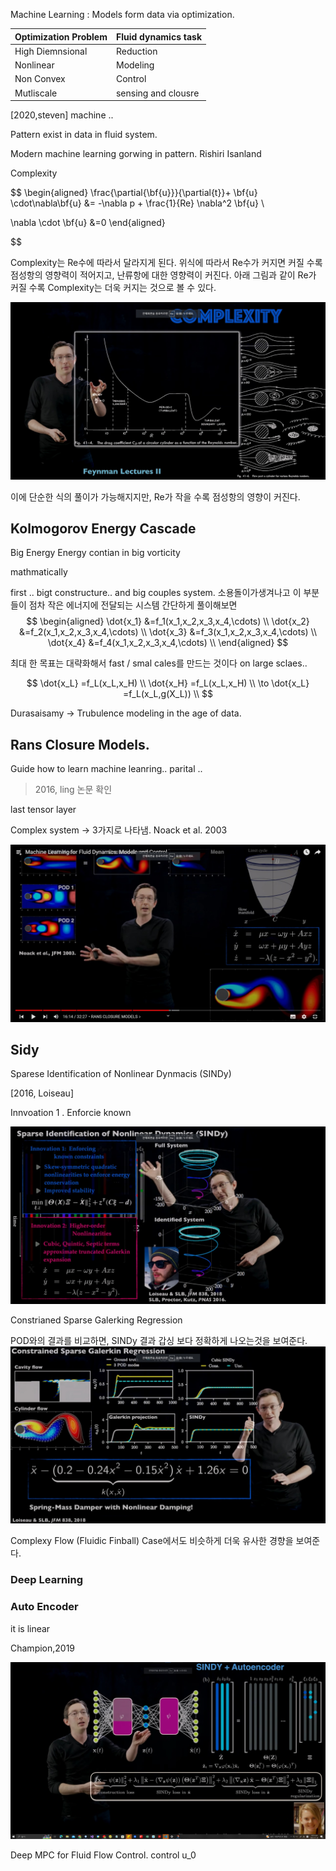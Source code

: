 Machine Learning : Models form data via optimization.

|Optimization Problem | Fluid dynamics task |
|---|---|
|High Diemnsional | Reduction|
|Nonlinear | Modeling |
|Non Convex | Control | 
|Mutliscale | sensing and clousre |

[2020,steven] machine .. 

Pattern exist in data in fluid system. 

Modern machine learning gorwing in pattern. Rishiri Isanland 

Complexity 


$$
\begin{aligned}
    \frac{\partial{\bf{u}}}{\partial{t}}+ \bf{u} \cdot\nabla\bf{u} &= -\nabla p + \frac{1}{Re} \nabla^2 \bf{u} \\

\nabla \cdot \bf{u} &=0
\end{aligned}

$$

Complexity는 Re수에 따라서 달라지게 된다. 위식에 따라서 Re수가 커지면 커질 수록 점성항의 영향력이 적어지고, 난류항에 대한 영향력이 커진다. 아래 그림과 같이 Re가 커질 수록 Complexity는 더욱 커지는 것으로 볼 수 있다.

![](Figure/ModelControlFig1.jpg)

 이에 단순한 식의 풀이가 가능해지지만, Re가 작을 수록 점성항의 영향이 커진다.

 ## Kolmogorov Energy Cascade

 Big Energy Energy contian in big vorticity

 mathmatically 

first .. bigt constructure.. and big couples system. 소용돌이가생겨나고 이 부분들이 점차 작은 에너지에 전달되는 시스템 간단하게 풀이해보면
$$
\begin{aligned}
\dot{x_1} &=f_1(x_1,x_2,x_3,x_4,\cdots) \\
\dot{x_2} &=f_2(x_1,x_2,x_3,x_4,\cdots) \\
\dot{x_3} &=f_3(x_1,x_2,x_3,x_4,\cdots) \\
\dot{x_4} &=f_4(x_1,x_2,x_3,x_4,\cdots) \\
\end{aligned}
$$

최대 한 목표는 대략화해서 fast / smal cales를 만드는 것이다 on large sclaes..

$$
\dot{x_L} =f_L(x_L,x_H) \\
\dot{x_H} =f_L(x_L,x_H) \\
\to \dot{x_L} =f_L(x_L,g(X_L)) \\
$$

Durasaisamy -> Trubulence modeling in the age of data.

## Rans Closure Models.

Guide how to learn machine leanring.. parital ..

> 2016, ling 논문 확인

last tensor layer 

Complex system -> 3가지로 나타냄. Noack et al. 2003


![](Figure/ModelControlFig2.jpg)


## Sidy

Sparese Identification of Nonlinear Dynmacis (SINDy)

[2016, Loiseau]

Innvoation 1 . Enforcie known

![](Figure/ModelControlFig3.jpg)

Constrianed Sparse Galerking Regression

POD와의 결과를 비교하면, SINDy 결과 갑싱 보다 정확하게 나오는것을 보여준다.
![](Figure/ModelControlFig4.jpg)

Complexy Flow (Fluidic Finball) Case에서도 비슷하게 더욱 유사한 경향을 보여준다.

### Deep Learning 

### Auto Encoder 

it is linear 

Champion,2019

![](Figure/ModelControlFig5.jpg)

Deep MPC for Fluid Flow Control. control u_0 
